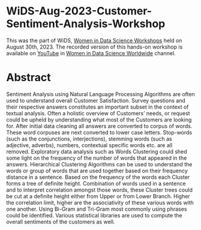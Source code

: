 # WiDS-Aug-2023-Customer-Sentiment-Analysis-Workshop
This was the part of WiDS, [Women in Data Science Workshops](https://www.linkedin.com/posts/women-in-data-science-worldwide_august-30th-widsworkshops-activity-7100567697226158080-N6_x?utm_source=share&utm_medium=member_desktop) held on August 30th, 2023. The recorded version of this hands-on workshop is available on [YouTube](https://www.youtube.com/watch?v=wW__XkGTSTE&t=260s) in [Women in  Data Science Worldwide](https://www.widsworldwide.org/get-inspired/video/sentiment-analysis-customer-survey-questions/) channel.

# Abstract
Sentiment Analysis using Natural Language Processing Algorithms are often used to understand overall Customer Satisfaction. Survey questions and their respective answers constitutes an important subset in the context of textual analysis. Often a holistic overview of Customers’ needs, or request could be upheld by understanding what most of the Customers are looking for. After initial data cleaning all answers are converted to corpus of words. These word corpuses are next converted to lower case letters. Stop-words (such as the conjunctions, interjections), stemming words (such as adjective, adverbs), numbers, contextual specific words etc. are all removed. Exploratory data analysis such as Words Clustering could shed some light on the frequency of the number of words that appeared in the answers. Hierarchical Clustering Algorithms can be used to understand the words or group of words that are used together based on their frequency distance in a sentence. Based on the frequency of the words each Cluster forms a tree of definite height. Combination of words used in a sentence and to interpret correlation amongst those words, these Cluster trees could be cut at a definite height either from Upper or from Lower Branch. Higher the correlation limit, higher are the associativity of these various words with one another. Using Bi-Gram and Tri-Gram most commonly using phrases could be identified. Various statistical libraries are used to compute the overall sentiments of the customers as well.
